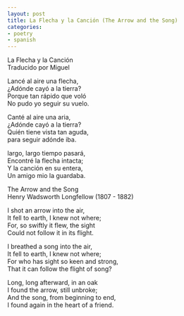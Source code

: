 ```yaml
---
layout: post
title: La Flecha y la Canción (The Arrow and the Song)
categories:
- poetry
- spanish
---
```


La Flecha y la Canción  
Traducido por Miguel

Lancé al aire una flecha,  
¿Adónde cayó a la tierra?  
Porque tan rápido que voló  
No pudo yo seguir su vuelo.

Canté al aire una aria,  
¿Adónde cayó a la tierra?  
Quién tiene vista tan aguda,  
para seguir adónde iba.  

largo, largo tiempo pasará,  
Encontré la flecha intacta;  
Y la canción en su entera,  
Un amigo mio la guardaba.

The Arrow and the Song  
Henry Wadsworth Longfellow (1807 - 1882)

I shot an arrow into the air,  
It fell to earth, I knew not where;  
For, so swiftly it flew, the sight  
Could not follow it in its flight.  

I breathed a song into the air,  
It fell to earth, I knew not where;  
For who has sight so keen and strong,  
That it can follow the flight of song?

Long, long afterward, in an oak  
I found the arrow, still unbroke;  
And the song, from beginning to end,  
I found again in the heart of a friend.
